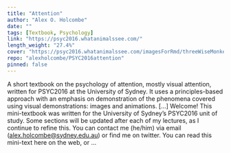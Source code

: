 ```yaml
---
title: "Attention"
author: "Alex O. Holcombe"
date: ""
tags: [Textbook, Psychology]
link: "https://psyc2016.whatanimalssee.com/"
length_weight: "27.4%"
cover: "https://psyc2016.whatanimalssee.com/imagesForRmd/threeWiseMonkeys/Three_Wise_Monkeys_640px.jpeg"
repo: "alexholcombe/PSYC2016attention"
pinned: false
---
```


A short textbook on the psychology of attention, mostly visual attention, written for PSYC2016 at the University of Sydney. It uses a principles-based approach with an emphasis on demonstration of the phenomena covered using visual demonstrations: images and animations. [...] Welcome! This mini-textbook was written for the University of Sydney’s PSYC2016 unit of study. Some sections will be updated after each of my lectures, as I continue to refine this. You can contact me (he/him) via email (alex.holcombe@sydney.edu.au) or find me on twitter. You can read this mini-text here on the web, or ...
